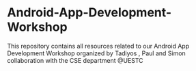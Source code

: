 # Android-App-Development-Workshop
This repository contains all resources related to our Android App Development Workshop organized by Tadiyos , Paul and Simon collaboration with the CSE department @UESTC

